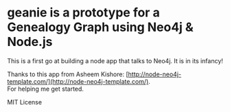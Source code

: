 # geanie is a prototype for a Genealogy Graph using Neo4j & Node.js

This is a first go at building a node app that talks to Neo4j. It is in
its infancy!

Thanks to this app from Asheem Kishore:
 [http://node-neo4j-template.com/](http://node-neo4j-template.com/).  
For helping me get started.


MIT License




